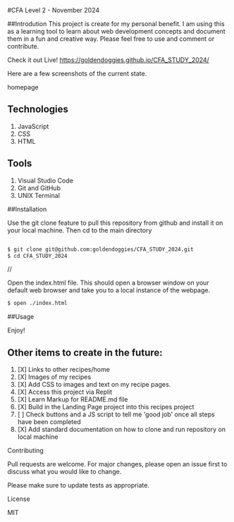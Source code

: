 #CFA Level 2 - November 2024


##Introdution
This project is create for my personal benefit. I am using this as a learning tool to learn about web development concepts and document them in a fun and creative way. Please feel free to use and comment or contribute.


Check it out Live!
https://goldendoggies.github.io/CFA_STUDY_2024/


Here are a few screenshots of the current state.



homepage


## Technologies
1. JavaScript
2. CSS
3. HTML


## Tools
1. Visual Studio Code
2. Git and GitHub
3. UNIX Terminal


##Installation

Use the git clone feature to pull this repository from github and install it on your local machine.
Then cd to the main directory

```bash

$ git clone git@github.com:goldendoggies/CFA_STUDY_2024.git
$ cd CFA_STUDY_2024
```
//

Open the index.html file. This should open a browser window on your default web browser and take you to a local instance of the webpage.

```bash
$ open ./index.html
```

##Usage

Enjoy!

##  Other items to create in the future:

1. [X] Links to other recipes/home
2. [X] Images of my recipes
3. [X] Add CSS to images and text on my recipe pages.
4. [X] Access this project via Replit
5. [X] Learn Markup for README.md file
6. [X] Build in the Landing Page project into this recipes project
7. [ ] Check buttons and a JS script to tell me 'good job' once all steps have been  completed
8. [X] Add standard documentation on how to clone and run repository on local machine

 
Contributing

Pull requests are welcome. For major changes, please open an issue first to discuss what you would like to change.

Please make sure to update tests as appropriate.

License

MIT
